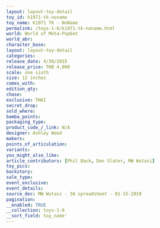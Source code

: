 ```yaml
---
layout: layout-toy-detail 
toy_id: k1971-tk-noname
toy_name: K1971 TK - NoName
permalink: /toys-1-6/k1971-tk-noname.html
world: World of Meta-Popbot
world_abr: 
character_base: 
layout: layout-toy-detail
categories: 
release_date: 4/30/2015
release_price: THB 4,000
scale: one sixth
size: 12 inches
comes_with: 
edition_qty: 
chase: 
exclusive: THAI
secret_drop: 
sold_where: 
bamba_points: 
packaging_type: 
product_code_/_link: N/A
designer: Ashley Wood
makers: 
points_of_articulation: 
variants: 
you_might_also_like: 
article_contributors: [Phil Back, Don Slater, MW Wutasi]
toy_pics: 
backstory: 
sale_type: 
event_exclusive: 
event_details: 
source_doc: MW Wutasi - 3A spreadsheet - 01-15-2019
pagination: 
__enabled: TRUE
__collection: toys-1-6
__sort_field: toy_name'
---
```

